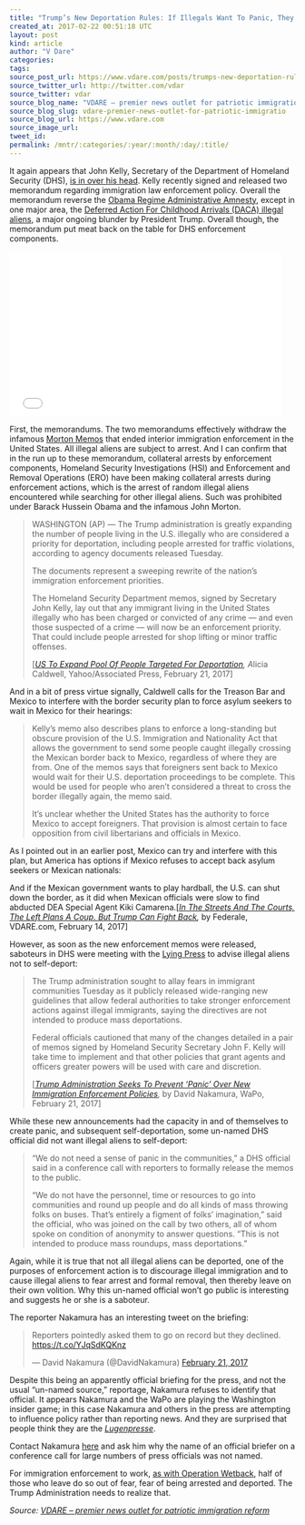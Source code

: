 ```yaml
---
title: "Trump’s New Deportation Rules: If Illegals Want To Panic, They Can!"
created_at: 2017-02-22 00:51:18 UTC
layout: post
kind: article
author: "V Dare"
categories: 
tags: 
source_post_url: https://www.vdare.com/posts/trumps-new-deportation-rules-if-illegals-want-to-panic-they-can
source_twitter_url: http://twitter.com/vdar
source_twitter: vdar
source_blog_name: "VDARE – premier news outlet for patriotic immigration reform"
source_blog_slug: vdare-premier-news-outlet-for-patriotic-immigratio
source_blog_url: https://www.vdare.com
source_image_url: 
tweet_id:
permalink: /mntr/:categories/:year/:month/:day/:title/
---
```

<div class="pf-content"><p>It again appears that John Kelly, Secretary of the Department of Homeland Security (DHS), <a href="http://www.vdare.com/posts/john-kelly-youre-no-jumpin-joe-swing">is in over his head</a>. Kelly recently signed and released two memorandum regarding immigration law enforcement policy. Overall the memorandum reverse the <a href="http://www.vdare.com/articles/obama-s-administrative-amnesty-impeachment-is-the-only-answer">Obama Regime Administrative Amnesty</a>, except in one major area, the <a href="http://www.vdare.com/articles/national-data-deal-with-daca-with-heart-what-about-american-millennials">Deferred Action For Childhood Arrivals (DACA) illegal aliens</a>, a major ongoing blunder by President Trump. Overall though, the memorandum put meat back on the table for DHS enforcement components.</p>
<p><iframe src="//www.washingtonpost.com/video/c/embed/dbd92ed6-f88c-11e6-aa1e-5f735ee31334" width="480" height="290" frameborder="0" scrolling="no" allowfullscreen="allowfullscreen"></iframe></p>
<p>First, the memorandums. The two memorandums effectively withdraw the infamous <a href="http://federaleagent86.blogspot.com/2010/06/official-guidance-on-non-feasance.html">Morton Memos</a> that ended interior immigration enforcement in the United States. All illegal aliens are subject to arrest. And I can confirm that in the run up to these memorandum, collateral arrests by enforcement components, Homeland Security Investigations (HSI) and Enforcement and Removal Operations (ERO) have been making collateral arrests during enforcement actions, which is the arrest of random illegal aliens encountered while searching for other illegal aliens. Such was prohibited under Barack Hussein Obama and the infamous John Morton.</p>
<blockquote><p>WASHINGTON (AP) — The Trump administration is greatly expanding the number of people living in the U.S. illegally who are considered a priority for deportation, including people arrested for traffic violations, according to agency documents released Tuesday.</p>
<p>The documents represent a sweeping rewrite of the nation&#8217;s immigration enforcement priorities.</p>
<p>The Homeland Security Department memos, signed by Secretary John Kelly, lay out that any immigrant living in the United States illegally who has been charged or convicted of any crime — and even those suspected of a crime — will now be an enforcement priority. That could include people arrested for shop lifting or minor traffic offenses.</p>
<p>[<em><a href="https://www.yahoo.com/news/us-increase-number-immigrants-targeted-deportation-163654799--politics.html">US To Expand Pool Of People Targeted For Deportation</a>, A</em>licia Caldwell, Yahoo/Associated Press, February 21, 2017]</p></blockquote>
<p>And in a bit of press virtue signally, Caldwell calls for the Treason Bar and Mexico to interfere with the border security plan to force asylum seekers to wait in Mexico for their hearings:</p>
<blockquote><p>Kelly&#8217;s memo also describes plans to enforce a long-standing but obscure provision of the U.S. Immigration and Nationality Act that allows the government to send some people caught illegally crossing the Mexican border back to Mexico, regardless of where they are from. One of the memos says that foreigners sent back to Mexico would wait for their U.S. deportation proceedings to be complete. This would be used for people who aren&#8217;t considered a threat to cross the border illegally again, the memo said.</p>
<p>It&#8217;s unclear whether the United States has the authority to force Mexico to accept foreigners. That provision is almost certain to face opposition from civil libertarians and officials in Mexico.</p></blockquote>
<p>As I pointed out in an earlier post, Mexico can try and interfere with this plan, but America has options if Mexico refuses to accept back asylum seekers or Mexican nationals:</p>
<p>And if the Mexican government wants to play hardball, the U.S. can shut down the border, as it did when Mexican officials were slow to find abducted DEA Special Agent Kiki Camarena.[<em><a href="http://www.vdare.com/articles/in-the-streets-and-the-courts-the-left-plans-a-coup-but-trump-can-fight-back">In The Streets And The Courts, The Left Plans A Coup. But Trump Can Fight Back</a>,</em> by Federale, VDARE.com, February 14, 2017]</p><!-- TAG START { player: "7518-804336-VDare - Outstream - Rev", owner: "ONE Video by AOL", for: "ONE Video by AOL" - BEINJS } --><div id="57966237cc52c74a5e1363c4" class="vdb_player vdb_57966237cc52c74a5e1363c456bcd17ce4b018167fea5539">    <script type="text/javascript" src="//delivery.vidible.tv/jsonp/pid=57966237cc52c74a5e1363c4/56bcd17ce4b018167fea5539_bein.js"></script></div><!-- TAG END { date: 07/25/16 } -->
<p>However, as soon as the new enforcement memos were released, saboteurs in DHS were meeting with the <a href="http://www.vdare.com/articles/take-the-debates-away-from-the-lying-press-they-do-take-a-side-period">Lying Press</a> to advise illegal aliens not to self-deport:</p>
<blockquote><p>The Trump administration sought to allay fears in immigrant communities Tuesday as it publicly released wide-ranging new guidelines that allow federal authorities to take stronger enforcement actions against illegal immigrants, saying the directives are not intended to produce mass deportations.</p>
<p>Federal officials cautioned that many of the changes detailed in a pair of memos signed by Homeland Security Secretary John F. Kelly will take time to implement and that other policies that grant agents and officers greater powers will be used with care and discretion.</p>
<p>[<em><a href="https://www.washingtonpost.com/politics/trump-administration-seeks-to-prevent-panic-over-new-immigration-enforcement-policies/2017/02/21/a2a695a8-f847-11e6-bf01-d47f8cf9b643_story.html?utm_term=.33953811adb7">Trump Administration Seeks To Prevent ‘Panic’ Over New Immigration Enforcement Policies</a>,</em> by David Nakamura, WaPo, February 21, 2017]</p></blockquote>
<p>While these new announcements had the capacity in and of themselves to create panic, and subsequent self-deportation, some un-named DHS official did not want illegal aliens to self-deport:</p>
<blockquote><p>“We do not need a sense of panic in the communities,” a DHS official said in a conference call with reporters to formally release the memos to the public.</p>
<p>“We do not have the personnel, time or resources to go into communities and round up people and do all kinds of mass throwing folks on buses. That’s entirely a figment of folks’ imagination,” said the official, who was joined on the call by two others, all of whom spoke on condition of anonymity to answer questions. “This is not intended to produce mass roundups, mass deportations.”</p></blockquote>
<p>Again, while it is true that not all illegal aliens can be deported, one of the purposes of enforcement action is to discourage illegal immigration and to cause illegal aliens to fear arrest and formal removal, then thereby leave on their own volition. Why this un-named official won&#8217;t go public is interesting and suggests he or she is a saboteur.</p>
<p>The reporter Nakamura has an interesting tweet on the briefing:</p>
<blockquote class="twitter-tweet" data-width="500">
<p lang="en" dir="ltr">Reporters pointedly asked them to go on record but they declined. <a href="https://t.co/YJqSdKQKnz">https://t.co/YJqSdKQKnz</a></p>
<p>&mdash; David Nakamura (@DavidNakamura) <a href="https://twitter.com/DavidNakamura/status/834099252812996609">February 21, 2017</a></p></blockquote>
<p><script async src="//platform.twitter.com/widgets.js" charset="utf-8"></script></p>
<p>Despite this being an apparently official briefing for the press, and not the usual &#8220;un-named source,&#8221; reportage, Nakamura refuses to identify that official. It appears Nakamura and the WaPo are playing the Washington insider game; in this case Nakamura and others in the press are attempting to influence policy rather than reporting news. And they are surprised that people think they are the <em><a href="http://www.vdare.com/posts/all-lies-matter-fight-the-lying-press">Lugenpresse</a></em>.</p>
<p>Contact Nakamura <a href="mailto:david.nakamura@washpost.com">here</a> and ask him why the name of an official briefer on a conference call for large numbers of press officials was not named.</p>
<p>For immigration enforcement to work, <a href="http://federaleagent86.blogspot.com/2012/03/scaring-illegals-away.html">as with Operation Wetback</a>, half of those who leave do so out of fear, fear of being arrested and deported. The Trump Administration needs to realize that.</p>
</div><div class="">
    <i>Source: <a href="https://www.vdare.com">VDARE – premier news outlet for patriotic immigration reform</a></i>
</div>
